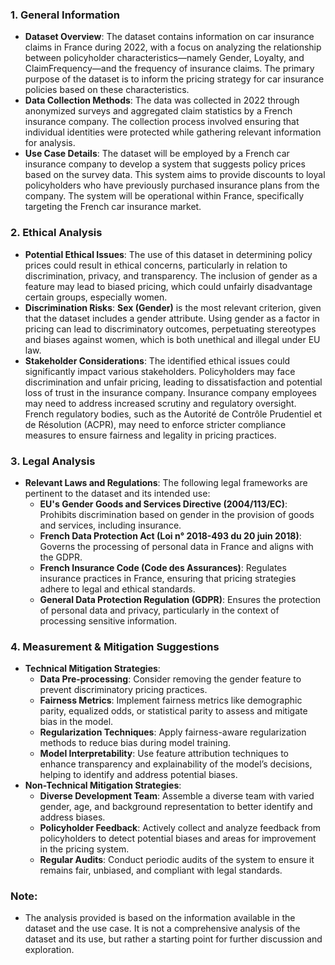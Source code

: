 ### **1. General Information**

- **Dataset Overview**: The dataset contains information on car insurance claims in France during 2022, with a focus on analyzing the relationship between policyholder characteristics—namely Gender, Loyalty, and ClaimFrequency—and the frequency of insurance claims. The primary purpose of the dataset is to inform the pricing strategy for car insurance policies based on these characteristics.
- **Data Collection Methods**: The data was collected in 2022 through anonymized surveys and aggregated claim statistics by a French insurance company. The collection process involved ensuring that individual identities were protected while gathering relevant information for analysis.
- **Use Case Details**: The dataset will be employed by a French car insurance company to develop a system that suggests policy prices based on the survey data. This system aims to provide discounts to loyal policyholders who have previously purchased insurance plans from the company. The system will be operational within France, specifically targeting the French car insurance market.

### **2. Ethical Analysis**

- **Potential Ethical Issues**: The use of this dataset in determining policy prices could result in ethical concerns, particularly in relation to discrimination, privacy, and transparency. The inclusion of gender as a feature may lead to biased pricing, which could unfairly disadvantage certain groups, especially women.
- **Discrimination Risks**: **Sex (Gender)** is the most relevant criterion, given that the dataset includes a gender attribute. Using gender as a factor in pricing can lead to discriminatory outcomes, perpetuating stereotypes and biases against women, which is both unethical and illegal under EU law.
- **Stakeholder Considerations**: The identified ethical issues could significantly impact various stakeholders. Policyholders may face discrimination and unfair pricing, leading to dissatisfaction and potential loss of trust in the insurance company. Insurance company employees may need to address increased scrutiny and regulatory oversight. French regulatory bodies, such as the Autorité de Contrôle Prudentiel et de Résolution (ACPR), may need to enforce stricter compliance measures to ensure fairness and legality in pricing practices.

### **3. Legal Analysis**

- **Relevant Laws and Regulations**: The following legal frameworks are pertinent to the dataset and its intended use:
  - **EU's Gender Goods and Services Directive (2004/113/EC)**: Prohibits discrimination based on gender in the provision of goods and services, including insurance.
  - **French Data Protection Act (Loi n° 2018-493 du 20 juin 2018)**: Governs the processing of personal data in France and aligns with the GDPR.
  - **French Insurance Code (Code des Assurances)**: Regulates insurance practices in France, ensuring that pricing strategies adhere to legal and ethical standards.
  - **General Data Protection Regulation (GDPR)**: Ensures the protection of personal data and privacy, particularly in the context of processing sensitive information.

### **4. Measurement & Mitigation Suggestions**

- **Technical Mitigation Strategies**:
  - **Data Pre-processing**: Consider removing the gender feature to prevent discriminatory pricing practices.
  - **Fairness Metrics**: Implement fairness metrics like demographic parity, equalized odds, or statistical parity to assess and mitigate bias in the model.
  - **Regularization Techniques**: Apply fairness-aware regularization methods to reduce bias during model training.
  - **Model Interpretability**: Use feature attribution techniques to enhance transparency and explainability of the model’s decisions, helping to identify and address potential biases.
- **Non-Technical Mitigation Strategies**:
  - **Diverse Development Team**: Assemble a diverse team with varied gender, age, and background representation to better identify and address biases.
  - **Policyholder Feedback**: Actively collect and analyze feedback from policyholders to detect potential biases and areas for improvement in the pricing system.
  - **Regular Audits**: Conduct periodic audits of the system to ensure it remains fair, unbiased, and compliant with legal standards.

### **Note**:

- The analysis provided is based on the information available in the dataset and the use case. It is not a comprehensive analysis of the dataset and its use, but rather a starting point for further discussion and exploration.
